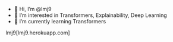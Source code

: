 - 👋 Hi, I’m @lmj9
- 👀 I’m interested in Transformers, Explainability, Deep Learning
- 🌱 I’m currently learning Transformers

lmj9[lmj9.herokuapp.com]

<!---
lmj9/lmj9 is a ✨ special ✨ repository because its `README.md` (this file) appears on your GitHub profile.
You can click the Preview link to take a look at your changes.
--->

